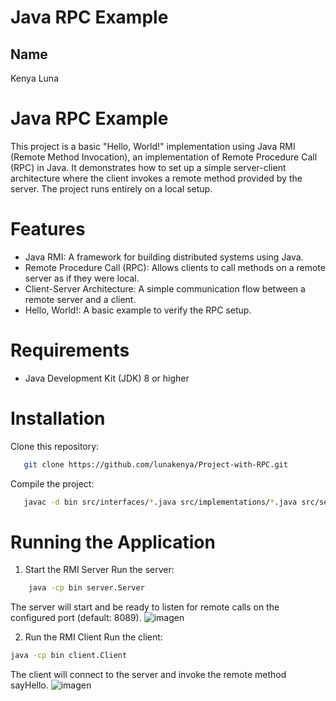# Java RPC Example
## Name
 
 Kenya Luna

# Java RPC Example

This project is a basic "Hello, World!" implementation using Java RMI (Remote Method Invocation), an implementation of Remote Procedure Call (RPC) in Java. It demonstrates how to set up a simple server-client architecture where the client invokes a remote method provided by the server. The project runs entirely on a local setup.

# Features

 - Java RMI: A framework for building distributed systems using Java.
 - Remote Procedure Call (RPC): Allows clients to call methods on a remote server as if they were local.
 - Client-Server Architecture: A simple communication flow between a remote server and a client.
 - Hello, World!: A basic example to verify the RPC setup.

# Requirements

 - Java Development Kit (JDK) 8 or higher

# Installation
Clone this repository:
```bash
   git clone https://github.com/lunakenya/Project-with-RPC.git
```
Compile the project:
```bash
   javac -d bin src/interfaces/*.java src/implementations/*.java src/server/*.java src/client/*.java
```

# Running the Application
1. Start the RMI Server
    Run the server:
```bash
    java -cp bin server.Server
```
The server will start and be ready to listen for remote calls on the configured port (default: 8089).
![imagen](https://github.com/user-attachments/assets/30719b57-c34a-43c4-bbf3-0b0760d5991e)


2. Run the RMI Client
    Run the client:
```bash
java -cp bin client.Client
```
The client will connect to the server and invoke the remote method sayHello.
![imagen](https://github.com/user-attachments/assets/a4d21d3f-3920-40e7-aac7-ce2bc8b1078f)
